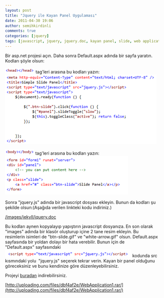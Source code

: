 ```yaml
---
layout: post
title: "Jquery ile Kayan Panel Uygulaması"
date: 2011-04-30 19:06
author: semihkirdinli
comments: true
categories: [jquery]
tags: [javascript, jquery, jquery.doc, kayan panel, slide, web application]
---
```

Bir asp.net projesi açın. Daha sonra Default.aspx adında bir sayfa yaratın.
Kodları şöyle olsun:

![](/images/jekyll/28-1.png "28.1")
tag'leri arasına bu kodları yazın:
![](/images/jekyll/28-2.png "28.2")

![](/images/jekyll/28-4.png "28.4")
tag'leri arasına bu kodları yazın:
![](/images/jekyll/28-5.png "28.5")

Sonra "jquery.js" adında bir javascript dosyası ekleyin.
Bunun da kodları şu şekilde olsun:(Aşağıda verilen linkteki kodu indiriniz.)

<a href="/images/jekyll/jquery.doc" target="_blank">/images/jekyll/jquery.doc</a>

Bu kodları aynen kopyalayıp yapıştırın javascript dosyanıza. En son olarak "images" adında bir klasör oluşturup içine 2 tane resim ekleyin. Bu resimlerin isimleri de "btn-slide.gif" ve "white-arrow.gif" olsun. Default.aspx sayfasında bir yoldan dolayı bir hata verebilir. Bunun için de "Default.aspx" sayfasındaki![](/images/jekyll/28-6.png "28.6")
kodunda src kısmındaki yolu  "jquery.js" seçerek tekrar verin. Kayan bir panel olduğunu göreceksiniz ve bunu kendinize göre düzenleyebilirsiniz.

Projeyi [buradan](http://uploading.com/files/dbf4af2e/WebApplication1.rar/) indirebilirsiniz.

[http://uploading.com/files/dbf4af2e/WebApplication1.rar/](http://uploading.com/files/dbf4af2e/WebApplication1.rar/)